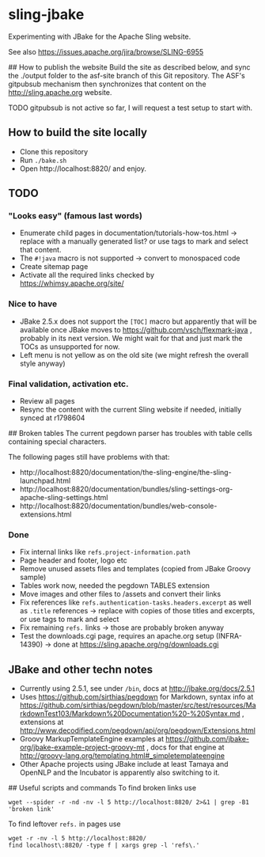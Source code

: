 # sling-jbake
Experimenting with JBake for the Apache Sling website.

See also https://issues.apache.org/jira/browse/SLING-6955

## How to publish the website
Build the site as described below, and sync the ./output folder to the asf-site branch 
of this Git repository. The ASF's gitpubsub mechanism then synchronizes that content
on the http://sling.apache.org website.

TODO gitpubsub is not active so far, I will request a test setup to start with.

## How to build the site locally
* Clone this repository
* Run `./bake.sh`
* Open http://localhost:8820/ and enjoy.

## TODO

### "Looks easy" (famous last words)
* Enumerate child pages in documentation/tutorials-how-tos.html -> replace with a manually generated list? or use tags to mark and select that content.
* The `#!java` macro is not supported -> convert to monospaced code
* Create sitemap page
* Activate all the required links checked by https://whimsy.apache.org/site/

### Nice to have
* JBake 2.5.x does not support the `[TOC]` macro but apparently that will be available once JBake moves to https://github.com/vsch/flexmark-java , probably in its next version. We might wait for that and just mark the TOCs as unsupported for now.
* Left menu is not yellow as on the old site (we might refresh the overall style anyway)

### Final validation, activation etc.
* Review all pages
* Resync the content with the current Sling website if needed, initially synced at r1798604

## Broken tables
The current pegdown parser has troubles with table cells containing special characters.

The following pages still have problems with that:

* http://localhost:8820/documentation/the-sling-engine/the-sling-launchpad.html
* http://localhost:8820/documentation/bundles/sling-settings-org-apache-sling-settings.html
* http://localhost:8820/documentation/bundles/web-console-extensions.html

### Done
* Fix internal links like `refs.project-information.path` 
* Page header and footer, logo etc
* Remove unused assets files and templates (copied from JBake Groovy sample)
* Tables work now, needed the pegdown TABLES extension
* Move images and other files to /assets and convert their links
* Fix references like `refs.authentication-tasks.headers.excerpt` as well as `.title` references -> replace with copies of those titles and excerpts, or use tags to mark and select
* Fix remaining `refs.` links -> those are probably broken anyway
* Test the downloads.cgi page, requires an apache.org setup (INFRA-14390) -> done at https://sling.apache.org/ng/downloads.cgi

## JBake and other techn notes
* Currently using 2.5.1, see under `/bin`, docs at http://jbake.org/docs/2.5.1
* Uses https://github.com/sirthias/pegdown for Markdown, syntax info at https://github.com/sirthias/pegdown/blob/master/src/test/resources/MarkdownTest103/Markdown%20Documentation%20-%20Syntax.md , extensions at http://www.decodified.com/pegdown/api/org/pegdown/Extensions.html
* Groovy MarkupTemplateEngine examples at https://github.com/jbake-org/jbake-example-project-groovy-mt , docs for that engine at http://groovy-lang.org/templating.html#_simpletemplateengine
* Other Apache projects using JBake include at least Tamaya and OpenNLP and the Incubator is apparently also switching to it.

## Useful scripts and commands
To find broken links use 

    wget --spider -r -nd -nv -l 5 http://localhost:8820/ 2>&1 | grep -B1 'broken link'

To find leftover `refs.` in pages use

    wget -r -nv -l 5 http://localhost:8820/
    find localhost\:8820/ -type f | xargs grep -l 'refs\.'
